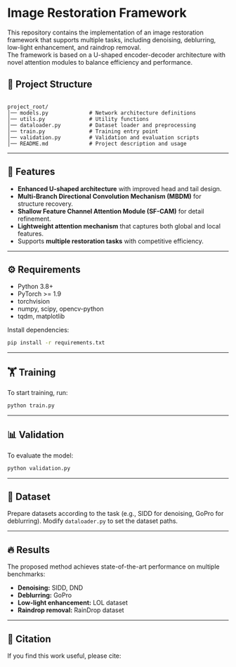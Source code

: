 
# Image Restoration Framework

This repository contains the implementation of an image restoration framework that supports multiple tasks, including denoising, deblurring, low-light enhancement, and raindrop removal.  
The framework is based on a U-shaped encoder-decoder architecture with novel attention modules to balance efficiency and performance.


## 📂 Project Structure
```

project_root/
│── models.py             # Network architecture definitions
│── utils.py              # Utility functions
│── dataloader.py         # Dataset loader and preprocessing
│── train.py              # Training entry point
│── validation.py         # Validation and evaluation scripts
│── README.md             # Project description and usage

````

---

## 🚀 Features
- **Enhanced U-shaped architecture** with improved head and tail design.
- **Multi-Branch Directional Convolution Mechanism (MBDM)** for structure recovery.
- **Shallow Feature Channel Attention Module (SF-CAM)** for detail refinement.
- **Lightweight attention mechanism** that captures both global and local features.
- Supports **multiple restoration tasks** with competitive efficiency.

---

## ⚙️ Requirements
- Python 3.8+
- PyTorch >= 1.9
- torchvision
- numpy, scipy, opencv-python
- tqdm, matplotlib

Install dependencies:
```bash
pip install -r requirements.txt
````

---

## 🏋️ Training

To start training, run:

```bash
python train.py 
```

---

## 📊 Validation

To evaluate the model:

```bash
python validation.py
```

---

## 📂 Dataset

Prepare datasets according to the task (e.g., SIDD for denoising, GoPro for deblurring).
Modify `dataloader.py` to set the dataset paths.

---

## 🔥 Results

The proposed method achieves state-of-the-art performance on multiple benchmarks:

* **Denoising:** SIDD, DND
* **Deblurring:** GoPro
* **Low-light enhancement:** LOL dataset
* **Raindrop removal:** RainDrop dataset

---

## 📄 Citation

If you find this work useful, please cite:

```

```

